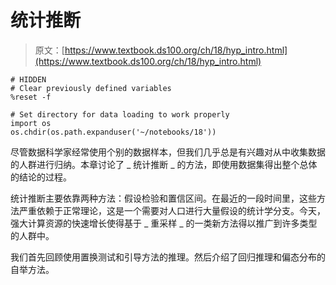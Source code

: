 # 统计推断

> 原文：[https://www.textbook.ds100.org/ch/18/hyp_intro.html](https://www.textbook.ds100.org/ch/18/hyp_intro.html)

```
# HIDDEN
# Clear previously defined variables
%reset -f

# Set directory for data loading to work properly
import os
os.chdir(os.path.expanduser('~/notebooks/18'))

```

尽管数据科学家经常使用个别的数据样本，但我们几乎总是有兴趣对从中收集数据的人群进行归纳。本章讨论了 _ 统计推断 _ 的方法，即使用数据集得出整个总体的结论的过程。

统计推断主要依靠两种方法：假设检验和置信区间。在最近的一段时间里，这些方法严重依赖于正常理论，这是一个需要对人口进行大量假设的统计学分支。今天，强大计算资源的快速增长使得基于 _ 重采样 _ 的一类新方法得以推广到许多类型的人群中。

我们首先回顾使用置换测试和引导方法的推理。然后介绍了回归推理和偏态分布的自举方法。